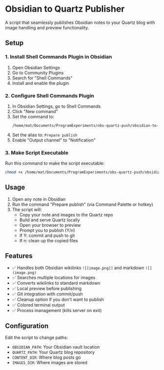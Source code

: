 # Obsidian to Quartz Publisher

A script that seamlessly publishes Obsidian notes to your Quartz blog with image handling and preview functionality.

## Setup

### 1. Install Shell Commands Plugin in Obsidian

1. Open Obsidian Settings
2. Go to Community Plugins
3. Search for "Shell Commands"
4. Install and enable the plugin

### 2. Configure Shell Commands Plugin

1. In Obsidian Settings, go to Shell Commands
2. Click "New command"
3. Set the command to:
   ```bash
   /home/mat/Documents/ProgramExperiments/obs-quartz-push/obsidian-to-quartz.sh "{{file_path:absolute}}"
   ```
4. Set the alias to: `Prepare publish`
5. Enable "Output channel" to "Notification"

### 3. Make Script Executable

Run this command to make the script executable:
```bash
chmod +x /home/mat/Documents/ProgramExperiments/obs-quartz-push/obsidian-to-quartz.sh
```

## Usage

1. Open any note in Obsidian
2. Run the command "Prepare publish" (via Command Palette or hotkey)
3. The script will:
   - Copy your note and images to the Quartz repo
   - Build and serve Quartz locally
   - Open your browser to preview
   - Prompt you to publish (Y/n)
   - If Y: commit and push to git
   - If n: clean up the copied files

## Features

- ✅ Handles both Obsidian wikilinks `![[image.png]]` and markdown `![](image.png)`
- ✅ Searches multiple locations for images
- ✅ Converts wikilinks to standard markdown
- ✅ Local preview before publishing
- ✅ Git integration with commit/push
- ✅ Cleanup option if you don't want to publish
- ✅ Colored terminal output
- ✅ Process management (kills server on exit)

## Configuration

Edit the script to change paths:
- `OBSIDIAN_PATH`: Your Obsidian vault location
- `QUARTZ_PATH`: Your Quartz blog repository
- `CONTENT_DIR`: Where blog posts go
- `IMAGES_DIR`: Where images are stored